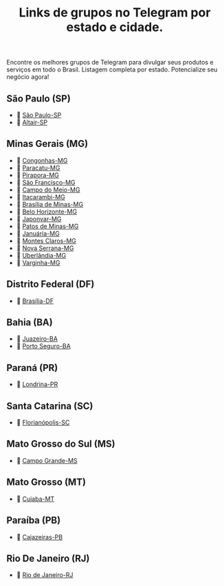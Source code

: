 <header>
    <h1>Links de grupos no Telegram por estado e cidade.</h1>
</header>
<p>Encontre os melhores grupos de Telegram para divulgar seus produtos e serviços em todo o Brasil. Listagem completa por estado. Potencialize seu negócio agora!</p>

<section>
  <h2>São Paulo (SP)</h2>
  <ul>
    <li>🔗 <a href="https://t.me/saopaulospbrise" target="_blank">São Paulo-SP</a></li>
    <li>🔗 <a href="https://t.me/+4qrzQ4ssxDwwMzMx" target="_blank">Altair-SP</a></li>
  </ul>
</section>

<section>
  <h2>Minas Gerais (MG)</h2>
  <ul>
    <li>🔗 <a href="https://t.me/+89_CeOz1A1U2Zjlh" target="_blank">Congonhas-MG</a></li>
    <li>🔗 <a href="https://t.me/+MBYpLf1H24c5YTNh" target="_blank">Paracatu-MG</a></li>
    <li>🔗 <a href="https://t.me/+_wVpHbflRhgwN2E5" target="_blank">Pirapora-MG</a></li>
    <li>🔗 <a href="https://t.me/+3Vr8sLig0bNkOWFh" target="_blank">São Francisco-MG</a></li>
    <li>🔗 <a href="https://t.me/+u8m67moFh1QzNTZh" target="_blank">Campo do Meio-MG</a></li>
    <li>🔗 <a href="https://t.me/+cGK8ce_o9UpjNmQx" target="_blank">Itacarambi-MG</a></li>
    <li>🔗 <a href="https://t.me/+8X-ka5VM7oQ3ZWIx" target="_blank">Brasília de Minas-MG</a></li>
    <li>🔗 <a href="https://t.me/belohorizontemgbrise" target="_blank">Belo Horizonte-MG</a></li>
    <li>🔗 <a href="https://t.me/+aX1NORIuE7AxYWIx" target="_blank">Japonvar-MG</a></li>
    <li>🔗 <a href="https://t.me/+wyGK1JJUiVFmZmZh" target="_blank">Patos de Minas-MG</a></li>
    <li>🔗 <a href="https://t.me/+P5aCePv2h9tlMWNh" target="_blank">Januária-MG</a></li>
    <li>🔗 <a href="https://t.me/montesclarosmgbrise" target="_blank">Montes Claros-MG</a></li>
    <li>🔗 <a href="https://t.me/+Gugu6AsPKJY3ZWJh" target="_blank">Nova Serrana-MG</a></li>
    <li>🔗 <a href="https://t.me/+ixlDpGWkKoY5MDRh" target="_blank">Uberlândia-MG</a></li>
    <li>🔗 <a href="https://t.me/+8juipN4eEVg2ZGFh" target="_blank">Varginha-MG</a></li>
  </ul>
</section>

<section>
  <h2>Distrito Federal (DF)</h2>
  <ul>
    <li>🔗 <a href="https://t.me/brasiliadfbrise" target="_blank">Brasília-DF</a></li>
  </ul>
</section>

<section>
  <h2>Bahia (BA)</h2>
  <ul>
    <li>🔗 <a href="https://t.me/+b8-nT1Be3YwyYmFh" target="_blank">Juazeiro-BA</a></li>
    <li>🔗 <a href="https://t.me/+Fk3nAZ4VNZVmN2Ux" target="_blank">Porto Seguro-BA</a></li>
  </ul>
</section>

<section>
  <h2>Paraná (PR)</h2>
  <ul>
    <li>🔗 <a href="https://t.me/+13urfrvFPRRkMzcx" target="_blank">Londrina-PR</a></li>
  </ul>
</section>

<section>
  <h2>Santa Catarina (SC)</h2>
  <ul>
    <li>🔗 <a href="https://t.me/+oQpw5cUNQXRjYjAx" target="_blank">Florianópolis-SC</a></li>
  </ul>
</section>

<section>
  <h2>Mato Grosso do Sul (MS)</h2>
  <ul>
    <li>🔗 <a href="https://t.me/+YNhwexPWBQ41ZjMx" target="_blank">Campo Grande-MS</a></li>
  </ul>
</section>

<section>
  <h2>Mato Grosso (MT)</h2>
  <ul>
    <li>🔗 <a href="https://t.me/+fEP0gL4lAeg4MzRh" target="_blank">Cuiaba-MT</a></li>
  </ul>
</section>

<section>
  <h2>Paraíba (PB)</h2>
  <ul>
    <li>🔗 <a href="https://t.me/+pEraX1e_2Mw1ZTgx" target="_blank">Cajazeiras-PB</a></li>
  </ul>
</section>

<section>
  <h2>Rio De Janeiro (RJ)</h2>
  <ul>
    <li>🔗 <a href="https://t.me/riodejaneirorjbrise" target="_blank">Rio de Janeiro-RJ</a></li>
  </ul>
</section>